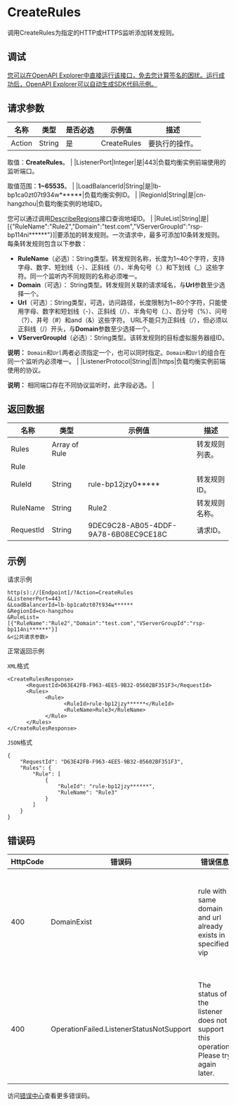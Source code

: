 # CreateRules

调用CreateRules为指定的HTTP或HTTPS监听添加转发规则。

## 调试

[您可以在OpenAPI Explorer中直接运行该接口，免去您计算签名的困扰。运行成功后，OpenAPI Explorer可以自动生成SDK代码示例。](https://api.aliyun.com/#product=Slb&api=CreateRules&type=RPC&version=2014-05-15)

## 请求参数

|名称|类型|是否必选|示例值|描述|
|--|--|----|---|--|
|Action|String|是|CreateRules|要执行的操作。

 取值：**CreateRules**。 |
|ListenerPort|Integer|是|443|负载均衡实例前端使用的监听端口。

 取值范围：**1~65535**。 |
|LoadBalancerId|String|是|lb-bp1ca0zt07t934w\*\*\*\*\*\*|负载均衡实例ID。 |
|RegionId|String|是|cn-hangzhou|负载均衡实例的地域ID。

 您可以通过调用[DescribeRegions](https://icms.alibaba-inc.com/content/slb/slbapi?l=1&m=140&n=4189)接口查询地域ID。 |
|RuleList|String|是|\[\{"RuleName":"Rule2","Domain":"test.com","VServerGroupId":"rsp-bp114ni\*\*\*\*\*\*"\}\]|要添加的转发规则。一次请求中，最多可添加10条转发规则。每条转发规则包含以下参数：

 -   **RuleName**（必选）：String类型。转发规则名称，长度为1~40个字符，支持字母、数字、短划线（-）、正斜线（/）、半角句号（.）和下划线（\_）这些字符。同一个监听内不同规则的名称必须唯一。
-   **Domain**（可选）： String类型。转发规则关联的请求域名，与**Url**参数至少选择一个。
-   **Url**（可选）：String类型，可选，访问路径，长度限制为1~80个字符，只能使用字母、数字和短划线（-）、正斜线（/）、半角句号（.）、百分号（%）、问号（?）、井号（\#）和and（&amp;）这些字符。 URL不能只为正斜线（/），但必须以正斜线（/）开头，与**Domain**参数至少选择一个。
-   **VServerGroupId**（必选）：String类型。该转发规则的目标虚拟服务器组ID。

 **说明：** `Domain`和`Url`两者必须指定一个，也可以同时指定。`Domain`和`Url`的组合在同一个监听内必须唯一。 |
|ListenerProtocol|String|否|https|负载均衡实例前端使用的协议。

 **说明：** 相同端口存在不同协议监听时，此字段必选。 |

## 返回数据

|名称|类型|示例值|描述|
|--|--|---|--|
|Rules|Array of Rule| |转发规则列表。 |
|Rule| | | |
|RuleId|String|rule-bp12jzy0\*\*\*\*\*|转发规则ID。 |
|RuleName|String|Rule2|转发规则名称。 |
|RequestId|String|9DEC9C28-AB05-4DDF-9A78-6B08EC9CE18C|请求ID。 |

## 示例

请求示例

```
http(s)://[Endpoint]/?Action=CreateRules
&ListenerPort=443
&LoadBalancerId=lb-bp1ca0zt07t934w******
&RegionId=cn-hangzhou
&RuleList=[{"RuleName":"Rule2","Domain":"test.com","VServerGroupId":"rsp-bp114ni******"}]
&<公共请求参数>
```

正常返回示例

`XML`格式

```
<CreateRulesResponse>
	  <RequestId>D63E42FB-F963-4EE5-9B32-05602BF351F3</RequestId>
	  <Rules>
		    <Rule>
			      <RuleId>rule-bp12jzy******</RuleId>
			      <RuleName>Rule3</RuleName>
		    </Rule>
	  </Rules>
</CreateRulesResponse>
```

`JSON`格式

```
{
    "RequestId": "D63E42FB-F963-4EE5-9B32-05602BF351F3", 
    "Rules": {
        "Rule": [
            {
                "RuleId": "rule-bp12jzy******", 
                "RuleName": "Rule3"
            }
        ]
    }
}
```

## 错误码

|HttpCode|错误码|错误信息|描述|
|--------|---|----|--|
|400|DomainExist|rule with same domain and url already exists in specified vip|监听中已经存在了相同的域名和URL的规则。|
|400|OperationFailed.ListenerStatusNotSupport|The status of the listener does not support this operation. Please try again later.|监听当前的状态不支持此操作，请稍后重试。|

访问[错误中心](https://error-center.aliyun.com/status/product/Slb)查看更多错误码。

